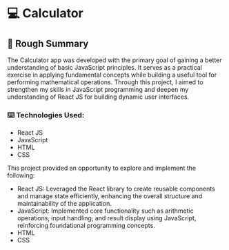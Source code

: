# 💻 Calculator

## 📝 Rough Summary

The Calculator app was developed with the primary goal of gaining a better understanding of basic JavaScript principles. It serves as a practical exercise in applying fundamental concepts while building a useful tool for performing mathematical operations. Through this project, I aimed to strengthen my skills in JavaScript programming and deepen my understanding of React JS for building dynamic user interfaces.

### ⌨️ Technologies Used:

- React JS
- JavaScript
- HTML
- CSS

This project provided an opportunity to explore and implement the following:

- React JS: Leveraged the React library to create reusable components and manage state efficiently, enhancing the overall structure and maintainability of the application.
- JavaScript: Implemented core functionality such as arithmetic operations, input handling, and result display using JavaScript, reinforcing foundational programming concepts.
- HTML
- CSS
